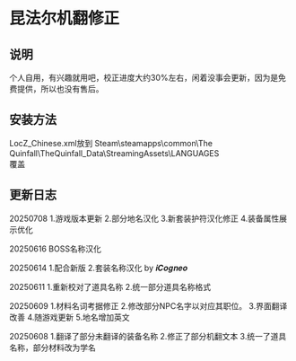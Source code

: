 # 昆法尔机翻修正
## 说明
个人自用，有兴趣就用吧，校正进度大约30%左右，闲着没事会更新，因为是免费提供，所以也没有售后。


## 安装方法
LocZ_Chinese.xml放到
Steam\steamapps\common\The Quinfall\TheQuinfall_Data\StreamingAssets\LANGUAGES\
覆盖

## 更新日志
20250708
1.游戏版本更新
2.部分地名汉化
3.新套装护符汉化修正
4.装备属性展示优化

20250616
BOSS名称汉化

20250614
1.配合新版
2.套装名称汉化 by 𝒊𝑪𝒐𝒈𝒏𝒆𝒐

20250611
1.重新校对了道具名称
2.统一部分道具名称格式

20250609
1.材料名词考据修正
2.修改部分NPC名字以对应其职位。
3.界面翻译改善
4.随游戏更新
5.地名增加英文

20250608
1.翻译了部分未翻译的装备名称
2.修正了部分机翻文本
3.统一了道具名称，部分材料改为学名
